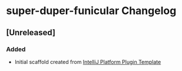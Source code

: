 <!-- Keep a Changelog guide -> https://keepachangelog.com -->

# super-duper-funicular Changelog

## [Unreleased]
### Added
- Initial scaffold created from [IntelliJ Platform Plugin Template](https://github.com/JetBrains/intellij-platform-plugin-template)
